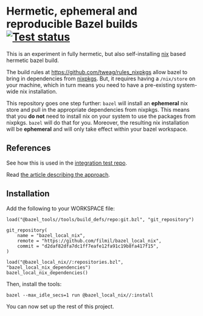 # Hermetic, ephemeral and reproducible Bazel builds [![Test status](https://github.com/filmil/bazel_local_nix/workflows/Test/badge.svg)](https://github.com/filmil/bazel_local_nix/workflows/Test/badge.svg)

This is an experiment in fully hermetic, but also self-installing [nix][nx]
based hermetic bazel build.

[nx]: https://nixos.org

The build rules at https://github.com/tweag/rules_nixpkgs allow bazel to bring
in dependencies from [nixpkgs][nxp]. But, it requires having a `/nix/store` on
your machine, which in turn means you need to have a pre-existing system-wide
nix installation.

[nxp]: https://github.com/NixOS/nixpkgs

This repository goes one step further: `bazel` will install an **ephemeral**
nix store and pull in the appropriate dependencies from nixpkgs. This means that
you **do not** need to install nix on your system to use the packages from nixpkgs.
`bazel` will do that for you. Moreover, the resulting nix installation will be
**ephemeral** and will only take effect within your bazel workspace.

## References

See how this is used in the [integration test repo][itr].

[itr]: https://github.com/filmil/bazel_local_nix/tree/main/integration

Read [the article describing the approach][ta].

[ta]: https://hdlfactory.com/post/2024/04/20/nix-bazel-%EF%B8%8F/

## Installation

Add the following to your WORKSPACE file:

```
load("@bazel_tools//tools/build_defs/repo:git.bzl", "git_repository")

git_repository(
    name = "bazel_local_nix",
	remote = "https://github.com/filmil/bazel_local_nix",
	commit = "d2daf82dfa7dc1ff7eafe12fa91c19b8fa417f15",
)

load("@bazel_local_nix//:repositories.bzl", "bazel_local_nix_dependencies")
bazel_local_nix_dependencies()
```

Then, install the tools:

```
bazel --max_idle_secs=1 run @bazel_local_nix//:install
```

You can now set up the rest of this project.

